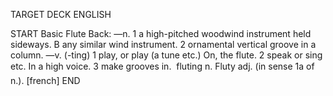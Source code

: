 TARGET DECK
ENGLISH

START
Basic
Flute
Back: —n. 1 a high-pitched woodwind instrument held sideways. B any similar wind instrument. 2 ornamental vertical groove in a column. —v. (-ting) 1 play, or play (a tune etc.) On, the flute. 2 speak or sing etc. In a high voice. 3 make grooves in.  fluting n. Fluty adj. (in sense 1a of n.). [french]
END
